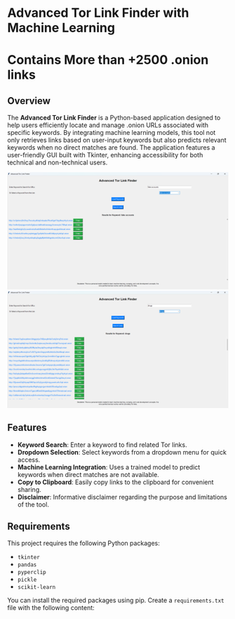 # Advanced Tor Link Finder with Machine Learning
# Contains More than +2500 .onion links
## Overview
The **Advanced Tor Link Finder** is a Python-based application designed to help users efficiently locate and manage .onion URLs associated with specific keywords. By integrating machine learning models, this tool not only retrieves links based on user-input keywords but also predicts relevant keywords when no direct matches are found. The application features a user-friendly GUI built with Tkinter, enhancing accessibility for both technical and non-technical users.

![Overview](1.png)  <!-- Link to your overview image -->
![Working Example](working.png)  <!-- Link to your working example image -->

## Features
- **Keyword Search**: Enter a keyword to find related Tor links.
- **Dropdown Selection**: Select keywords from a dropdown menu for quick access.
- **Machine Learning Integration**: Uses a trained model to predict keywords when direct matches are not available.
- **Copy to Clipboard**: Easily copy links to the clipboard for convenient sharing.
- **Disclaimer**: Informative disclaimer regarding the purpose and limitations of the tool.

## Requirements
This project requires the following Python packages:
- `tkinter` 
- `pandas` 
- `pyperclip`
- `pickle`
- `scikit-learn`

You can install the required packages using pip. Create a `requirements.txt` file with the following content:
